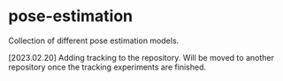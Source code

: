 # pose-estimation
Collection of different pose estimation models.

[2023.02.20] Adding tracking to the repository. Will be moved to another repository once the tracking experiments are finished.
